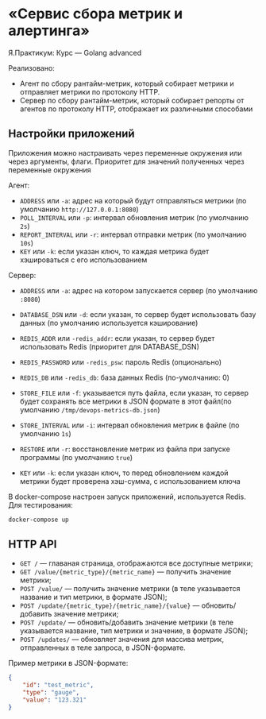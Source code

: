 # «Сервис сбора метрик и алертинга»

Я.Практикум: Курс — Golang advanced

Реализовано:

- Агент по сбору рантайм-метрик, который собирает метрики и отправляет метрики по протоколу HTTP.
- Сервер по сбору рантайм-метрик, который собирает репорты от агентов по протоколу HTTP, отображает их различными способами

## Настройки приложений

Приложения можно настраивать через переменные окружения или через аргументы, флаги. Приоритет для значений полученных через переменные окружения

Агент:

- `ADDRESS` или `-a`: адрес на который будут отправляться метрики (по умолчанию `http://127.0.0.1:8080`)
- `POLL_INTERVAL` или `-p`: интервал обновления метрик (по умолчанию `2s`)
- `REPORT_INTERVAL` или `-r`: интервал отправки метрик (по умолчанию `10s`)
- `KEY` или `-k`: если указан ключ, то каждая метрика будет хэшироваться с его использованием

Сервер:

- `ADDRESS` или `-a`: адрес на котором запускается сервер  (по умолчанию `:8080`)

- `DATABASE_DSN` или `-d`: если указан, то сервер будет использовать базу данных (по умолчанию используется кэширование)

- `REDIS_ADDR` или `-redis_addr`: если указан, то сервер будет использовать Redis (приоритет для DATABASE_DSN)
- `REDIS_PASSWORD` или `-redis_psw`: пароль Redis (опционально)
- `REDIS_DB` или `-redis_db`: база данных Redis (по-умолчанию: 0)

- `STORE_FILE` или `-f`: указывается путь файла, если указан, то сервер будет сохранять все метрики в JSON формате в этот файл(по умолчанию `/tmp/devops-metrics-db.json`)
- `STORE_INTERVAL` или `-i`: интервал обновления метрик в файле (по умолчанию `1s`)
- `RESTORE` или `-r`: восстановление метрик из файла при запуске программы (по умолчанию `true`)
- `KEY` или `-k`: если указан ключ, то перед обновлением каждой метрики будет проверена хэш-сумма, с использованием ключа

В docker-compose настроен запуск приложений, используется Redis.
Для тестирования:

```bash
docker-compose up
```

## HTTP API

- `GET /` — главаная страница, отображаются все доступные метрики;
- `GET /value/{metric_type}/{metric_name}` — получить значение метрики;
- `POST /value/` — получить значение метрики (в теле указывается название и тип метрики, в формате JSON);
- `POST /update/{metric_type}/{metric_name}/{value}` — обновить/добавить значение метрики;
- `POST /update/` — обновить/добавить значение метрики (в теле указывается название, тип метрики и значение, в формате JSON);
- `POST /updates/` — обновляет значения для массива метрик, отправленных в теле запроса, в JSON-формате.

Пример метрики в JSON-формате:

```json
{
    "id": "test_metric",
    "type": "gauge",
    "value": "123.321"
}
```
